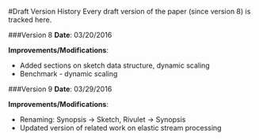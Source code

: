 #Draft Version History
Every draft version of the paper (since version 8) is tracked here.

###Version 8
**Date**:  03/20/2016

**Improvements/Modifications**:
* Added sections on sketch data structure, dynamic scaling
* Benchmark - dynamic scaling

###Version 9
**Date**:  03/29/2016

**Improvements/Modifications**:
* Renaming: Synopsis -> Sketch, Rivulet -> Synopsis
* Updated version of related work on elastic stream processing
